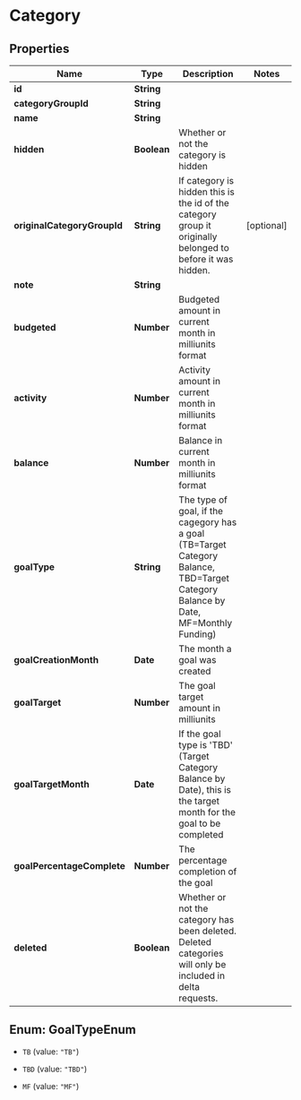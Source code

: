 # Category

## Properties
Name | Type | Description | Notes
------------ | ------------- | ------------- | -------------
**id** | **String** |  | 
**categoryGroupId** | **String** |  | 
**name** | **String** |  | 
**hidden** | **Boolean** | Whether or not the category is hidden | 
**originalCategoryGroupId** | **String** | If category is hidden this is the id of the category group it originally belonged to before it was hidden. | [optional] 
**note** | **String** |  | 
**budgeted** | **Number** | Budgeted amount in current month in milliunits format | 
**activity** | **Number** | Activity amount in current month in milliunits format | 
**balance** | **Number** | Balance in current month in milliunits format | 
**goalType** | **String** | The type of goal, if the cagegory has a goal (TB&#x3D;Target Category Balance, TBD&#x3D;Target Category Balance by Date, MF&#x3D;Monthly Funding) | 
**goalCreationMonth** | **Date** | The month a goal was created | 
**goalTarget** | **Number** | The goal target amount in milliunits | 
**goalTargetMonth** | **Date** | If the goal type is &#39;TBD&#39; (Target Category Balance by Date), this is the target month for the goal to be completed | 
**goalPercentageComplete** | **Number** | The percentage completion of the goal | 
**deleted** | **Boolean** | Whether or not the category has been deleted.  Deleted categories will only be included in delta requests. | 


<a name="GoalTypeEnum"></a>
## Enum: GoalTypeEnum


* `TB` (value: `"TB"`)

* `TBD` (value: `"TBD"`)

* `MF` (value: `"MF"`)




